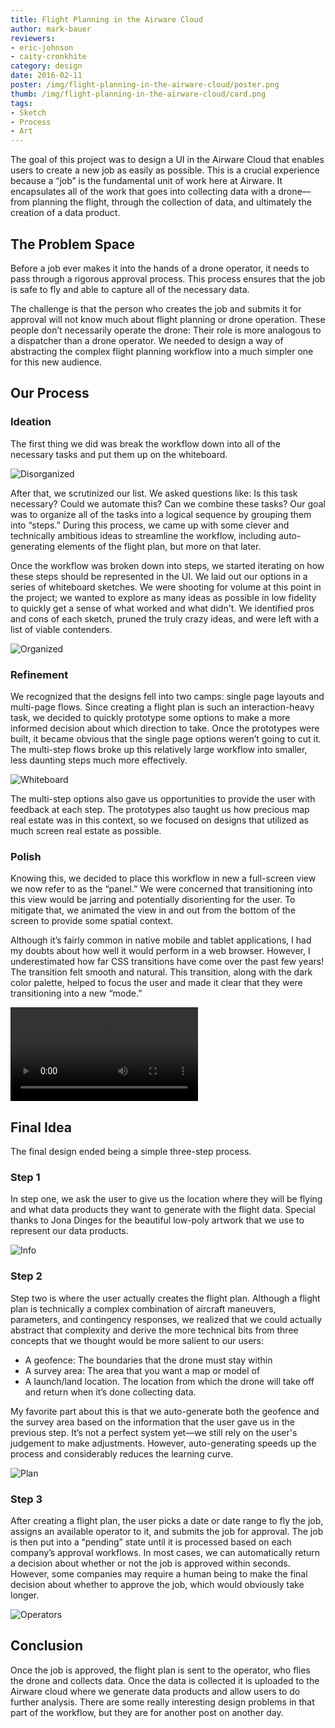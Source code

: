 ```yaml
---
title: Flight Planning in the Airware Cloud
author: mark-bauer
reviewers:
- eric-johnson
- caity-cronkhite
category: design
date: 2016-02-11
poster: /img/flight-planning-in-the-airware-cloud/poster.png
thumb: /img/flight-planning-in-the-airware-cloud/card.png
tags:
- Sketch
- Process
- Art
---
```


The goal of this project was to design a UI in the Airware Cloud that enables users to create a new job as easily as possible. This is a crucial experience because a “job” is the fundamental unit of work here at Airware. It encapsulates all of the work that goes into collecting data with a drone—from planning the flight, through the collection of data, and ultimately the creation of a data product.


The Problem Space
-----------------
Before a job ever makes it into the hands of a drone operator, it needs to pass through a rigorous approval process. This process ensures that the job is safe to fly and able to capture all of the necessary data.

The challenge is that the person who creates the job and submits it for approval will not know much about flight planning or drone operation. These people don’t necessarily operate the drone: Their role is more analogous to a dispatcher than a drone operator. We needed to design a way of abstracting the complex flight planning workflow into a much simpler one for this new audience.


Our Process
-----------

### Ideation

The first thing we did was break the workflow down into all of the necessary tasks and put them up on the whiteboard.

![Disorganized](/img/flight-planning-in-the-airware-cloud/disorganized.png)

After that, we scrutinized our list. We asked questions like: Is this task necessary? Could we automate this? Can we combine these tasks? Our goal was to organize all of the tasks into a logical sequence by grouping them into “steps.” During this process, we came up with some clever and technically ambitious ideas to streamline the workflow, including auto-generating elements of the flight plan, but more on that later.  

Once the workflow was broken down into steps, we started iterating on how these steps should be represented in the UI. We laid out our options in a series of whiteboard sketches. We were shooting for volume at this point in the project; we wanted to explore as many ideas as possible in low fidelity to quickly get a sense of what worked and what didn't. We identified pros and cons of each sketch, pruned the truly crazy ideas, and were left with a list of viable contenders.

![Organized](/img/flight-planning-in-the-airware-cloud/organized.png)


### Refinement

We recognized that the designs fell into two camps: single page layouts and multi-page flows. Since creating a flight plan is such an interaction-heavy task, we decided to quickly prototype some options to make a more informed decision about which direction to take. Once the prototypes were built, it became obvious that the single page options weren’t going to cut it. The multi-step flows broke up this relatively large workflow into smaller, less daunting steps much more effectively.

![Whiteboard](/img/flight-planning-in-the-airware-cloud/whiteboard.png)

The multi-step options also gave us opportunities to provide the user with feedback at each step. The prototypes also taught us how precious map real estate was in this context, so we focused on designs that utilized as much screen real estate as possible.



### Polish

Knowing this, we decided to place this workflow in new a full-screen view we now refer to as the “panel.” We were concerned that transitioning into this view would be jarring and potentially disorienting for the user. To mitigate that, we animated the view in and out from the bottom of the screen to provide some spatial context.

Although it’s fairly common in native mobile and tablet applications, I had my doubts about how well it would perform in a web browser. However, I underestimated how far CSS transitions have come over the past few years! The transition felt smooth and natural. This transition, along with the dark color palette, helped to focus the user and made it clear that they were transitioning into a new “mode.”

<video autoplay loop>
  <source src="https://videos.airware.com/modal-prototype/high.mp4" type="video/mp4">
  <source src="https://videos.airware.com/modal-prototype/high.webm" type="video/webm">
  <source src="https://videos.airware.com/modal-prototype/high.ogg" type="video/ogg">
  <source src="https://videos.airware.com/modal-prototype/low.mp4" type="video/mp4">
</video>


Final Idea
----------

The final design ended being a simple three-step process.

### Step 1
In step one, we ask the user to give us the location where they will be flying and what data products they want to generate with the flight data. Special thanks to Jona Dinges for the beautiful low-poly artwork that we use to represent our data products.

![Info](/img/flight-planning-in-the-airware-cloud/1-info.png)

### Step 2

Step two is where the user actually creates the flight plan. Although a flight plan is technically a complex combination of aircraft maneuvers, parameters, and contingency responses, we realized that we could actually abstract that complexity and derive the more technical bits from three concepts that we thought would be more salient to our users:

* A geofence: The boundaries that the drone must stay within
* A survey area: The area that you want a map or model of
* A launch/land location. The location from which the drone will take off and return when it’s done collecting data.

My favorite part about this is that we auto-generate both the geofence and the survey area based on the information that the user gave us in the previous step. It’s not a perfect system yet—we still rely on the user's judgement to make adjustments. However, auto-generating speeds up the process and considerably reduces the learning curve.

![Plan](/img/flight-planning-in-the-airware-cloud/2-plan.png)

### Step 3

After creating a flight plan, the user picks a date or date range to fly the job, assigns an available operator to it, and submits the job for approval. The job is then put into a “pending” state until it is processed based on each company’s approval workflows. In most cases, we can automatically return a decision about whether or not the job is approved within seconds. However, some companies may require a human being to make the final decision about whether to approve the job, which would obviously take longer.

![Operators](/img/flight-planning-in-the-airware-cloud/3-operators.png)

Conclusion
----------

Once the job is approved, the flight plan is sent to the operator, who flies the drone and collects data. Once the data is collected it is uploaded to the Airware cloud where we generate data products and allow users to do further analysis. There are some really interesting design problems in that part of the workflow, but they are for another post on another day.
